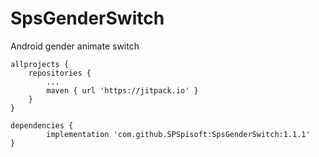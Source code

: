 # SpsGenderSwitch
Android gender animate switch


	allprojects {
		repositories {
			...
			maven { url 'https://jitpack.io' }
		}
	}
  
  	dependencies {
	        implementation 'com.github.SPSpisoft:SpsGenderSwitch:1.1.1'
	}
